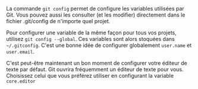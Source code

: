 La commande `git config` permet de configure les variables utilisées par Git. Vous pouvez aussi les consulter (et les modifier) directement dans le fichier .git/config de n'importe quel projet.

Pour configurer une variable de la même façon pour tous vos projets, utilisez `git config --global`. Ces variables sont alors stoquées dans `~/.gitconfig`. C'est une bonne idée de configurer globalement `user.name` et `user.email`.

C'est peut-être maintenant un bon moment de configurer votre éditeur de texte par défaut. Git ouvrira fréquemment un éditeur de texte pour vous. Choisissez celui que vous préférez utiliser en configurant la variable `core.editor`
